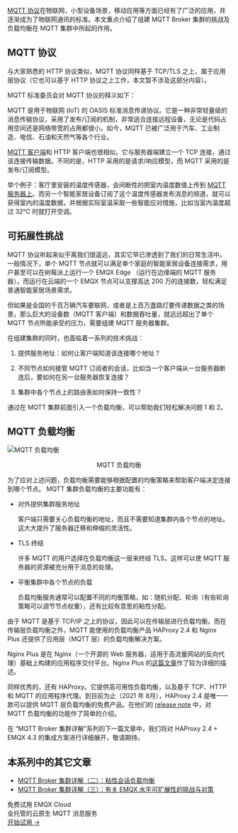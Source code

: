 [MQTT 协议](https://www.emqx.com/zh/mqtt)在物联网，小型设备场景，移动应用等方面已经有了广泛的应用，并逐渐成为了物联网通讯的标准。本文重点介绍了组建 MQTT Broker 集群的挑战及负载均衡在 MQTT 集群中所起的作用。


## MQTT 协议

与大家熟悉的 HTTP 协议类似，MQTT 协议同样基于 TCP/TLS 之上，属于应用层协议（它也可以基于 HTTP 协议之上工作，本文暂不涉及这部分内容）。

MQTT 标准委员会对 MQTT 协议的释义如下：

MQTT 是用于物联网 (IoT) 的 OASIS 标准消息传递协议。它是一种非常轻量级的消息传输协议，采用了发布/订阅的机制，非常适合连接远程设备，无论是代码占用空间还是网络带宽的占用都很小。如今，MQTT 已被广泛用于汽车、工业制造、电信、石油和天然气等各个行业。

[MQTT 客户端](https://www.emqx.com/zh/blog/introduction-to-the-commonly-used-mqtt-client-library)和 HTTP 客户端也很相似。它与服务器端建立一个 TCP 连接，通过该连接传输数据。不同的是，HTTP 采用的是请求/响应模型，而 MQTT 采用的是发布/订阅模型。

举个例子：客厅里安装的温度传感器，会间断性的把室内温度数值上传到 [MQTT 服务器上](https://www.emqx.io/zh)。而另一个智能家居设备订阅了这个温度传感器发布消息的频道，就可以获得室内的温度数据，并根据实际室温采取一些智能应对措施，比如当室内温度超过 32°C 时就打开空调。

## 可拓展性挑战

MQTT 协议听起来似乎离我们很遥远，其实它早已渗透到了我们的日常生活中。一般情况下，单个 MQTT 节点就可以满足单个家庭的智能家居设备连接需求，用户甚至可以在树莓派上运行一个 EMQX Edge （运行在边缘端的 MQTT 服务器）。而运行在云端的一个 EMQX 节点可以支撑高达 200 万的连接数，轻松满足普通智能家居场景需求。

但如果是全国的千百万辆汽车要联网，或者是上百万盏路灯要传递数据之类的场景，那么巨大的设备数（MQTT 客户端）和数据吞吐量，就远远超出了单个 MQTT 节点所能承受的压力，需要组建 MQTT 服务器集群。

在组建集群的同时，也面临着一系列的技术挑战：

1. 提供服务地址：如何让客户端知道该连接哪个地址？

2. 不同节点如何接管 MQTT 订阅者的会话，比如当一个客户端从一台服务器断连后，要如何在另一台服务器恢复连接？

3. 集群中各个节点上的路由表如何保持一致性？

通过在 MQTT 集群前面引入一个负载均衡，可以帮助我们轻松解决问题 1 和 2。


## MQTT 负载均衡

![MQTT 负载均衡](https://assets.emqx.com/images/017284bd21723e22993d75f2305jjsjajs.png)

<p align="center">MQTT 负载均衡</p>


为了应对上述问题，负载均衡需要能够根据配置的均衡策略来帮助客户端决定连接到哪个节点。 MQTT 集群负载均衡的主要功能有：

- 对外提供集群服务地址

  客户端只需要关心负载均衡的地址，而且不需要知道集群内各个节点的地址。这大大提升了服务器迁移和伸缩的灵活性。

- TLS 终结

  许多 MQTT 的用户选择在负载均衡这一层来终结 TLS，这样可以使 MQTT 服务器的资源被充分用于消息的处理。

- 平衡集群中各个节点的负载

  负载均衡服务通常可以配置不同的均衡策略，如：随机分配、轮询（有些轮询策略可以调节节点权重），还有比较有意思的粘性分配。

由于 MQTT 是基于 TCP/IP 之上的协议，因此可以在传输层进行负载均衡。而在传输层负载均衡之外，MQTT 能使用的负载均衡产品 HAProxy 2.4 和 Nginx Plus 还提供了应用层（MQTT 层）的负载均衡解决方案。

Nginx Plus 是在 Nginx（一个开源的 Web 服务器，适用于高流量网站的反向代理）基础上构建的应用程序交付平台。Nginx Plus 的[这篇文章](https://www.nginx.com/blog/nginx-plus-iot-load-balancing-mqtt/)作了较为详细的描述。

同样优秀的，还有 HAProxy。它提供高可用性负载均衡，以及基于 TCP、HTTP 和 MQTT 的应用程序代理。到目前为止（2021 年 8月），HAProxy 2.4 是唯一一款可以提供 MQTT 层负载均衡的免费产品。在他们的 [release note](https://www.haproxy.com/blog/announcing-haproxy-2-4/) 中，对 MQTT 负载均衡的功能作了简单的介绍。

在 “MQTT Broker 集群详解”系列的下一篇文章中，我们将对 HAProxy 2.4 + EMQX 4.3 的集成方案进行详细展开，敬请期待。



## 本系列中的其它文章

- [MQTT Broker 集群详解（二）：粘性会话负载均衡](https://www.emqx.com/zh/blog/mqtt-broker-clustering-part-2-sticky-session-load-balancing)
- [MQTT Broker 集群详解（三）：有关 EMQX 水平可扩展性的挑战与对策](https://www.emqx.com/zh/blog/mqtt-broker-clustering-part-3-challenges-and-solutions-of-emqx-horizontal-scalability)


<section class="promotion">
    <div>
        免费试用 EMQX Cloud
        <div class="is-size-14 is-text-normal has-text-weight-normal">全托管的云原生 MQTT 消息服务</div>
    </div>
    <a href="https://www.emqx.com/zh/signup?continue=https://cloud.emqx.com/console/deployments/0?oper=new" class="button is-gradient px-5">开始试用 →</a >
</section>
